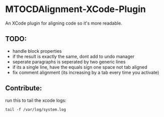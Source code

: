 MTOCDAlignment-XCode-Plugin
===========================

An XCode plugin for aligning code so it's more readable.

## TODO:
* handle block properties
* if the result is exactly the same, dont add to undo manager
* seperate paragraphs is seperated by two generic lines
* if its a single line, have the equals sign one space not tab aligned
* fix comment alignment (its increasing by a tab every time you activate)


## Contribute:

run this to tail the xcode logs:

    tail -f /var/log/system.log
